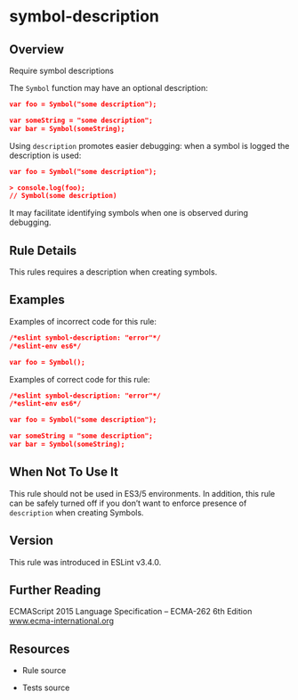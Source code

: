 

# symbol-description
## Overview

Require symbol descriptions

The `Symbol` function may have an optional description:


```json
var foo = Symbol("some description");

var someString = "some description";
var bar = Symbol(someString);
```

Using `description` promotes easier debugging: when a symbol is logged the description is used:


```json
var foo = Symbol("some description");

> console.log(foo);
// Symbol(some description)
```

It may facilitate identifying symbols when one is observed during debugging.

## Rule Details

This rules requires a description when creating symbols.

## Examples

Examples of incorrect code for this rule:


```json
/*eslint symbol-description: "error"*/
/*eslint-env es6*/

var foo = Symbol();
```

Examples of correct code for this rule:


```json
/*eslint symbol-description: "error"*/
/*eslint-env es6*/

var foo = Symbol("some description");

var someString = "some description";
var bar = Symbol(someString);
```

## When Not To Use It

This rule should not be used in ES3/5 environments.
In addition, this rule can be safely turned off if you don’t want to enforce presence of `description` when creating Symbols.

## Version

This rule was introduced in ESLint v3.4.0.

## Further Reading

ECMAScript 2015 Language Specification – ECMA-262 6th Edition 
 www.ecma-international.org

## Resources


- Rule source 

- Tests source 

